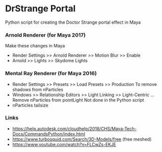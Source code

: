 # DrStrange Portal
Python script for creating the Doctor Strange portal effect in Maya

### Arnold Renderer (for Maya 2017)
Make these changes in Maya
* Render Settings >> Arnold Renderer >> Motion Blur >> Enable
* Arnold >> Lights >> Skydome Lights

### Mental Ray Renderer (for Maya 2016)
* Render Settings >> Presets >> Load Presets >> Production
To remove shadows from nParticles
* Windows >> Relationship Editors >> Light Linking >> Light-Centric ... Remove nParticles from pointLight
Not done in the Python script
* nParticles tailsize

### Links
* https://help.autodesk.com/cloudhelp/2018/CHS/Maya-Tech-Docs/CommandsPython/index.html
* https://www.turbosquid.com/Search/3D-Models/free (free meshed)
* https://www.youtube.com/watch?v=FLCwZs-EKJE